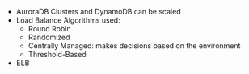 - AuroraDB Clusters and DynamoDB can be scaled
- Load Balance Algorithms used: 
    - Round Robin
    - Randomized
    - Centrally Managed: makes decisions based on the environment
    - Threshold-Based
- ELB